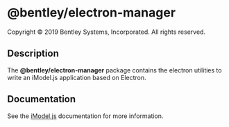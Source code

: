 # @bentley/electron-manager

Copyright © 2019 Bentley Systems, Incorporated. All rights reserved.

## Description

The __@bentley/electron-manager__ package contains the electron utilities to write an iModel.js application based on Electron.

## Documentation

See the [iModel.js](https://www.imodeljs.org) documentation for more information.
